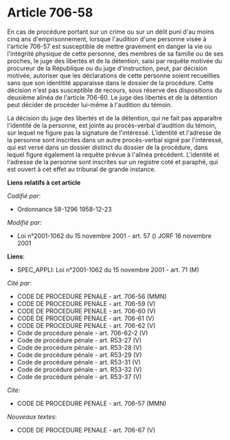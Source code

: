 # Article 706-58

En cas de procédure portant sur un crime ou sur un délit puni d'au moins cinq ans d'emprisonnement, lorsque l'audition d'une
personne visée à l'article 706-57 est susceptible de mettre gravement en danger la vie ou l'intégrité physique de cette
personne, des membres de sa famille ou de ses proches, le juge des libertés et de la détention, saisi par requête motivée du
procureur de la République ou du juge d'instruction, peut, par décision motivée, autoriser que les déclarations de cette
personne soient recueillies sans que son identitité apparaisse dans le dossier de la procédure. Cette décision n'est pas
susceptible de recours, sous réserve des dispositions du deuxième alinéa de l'article 706-60. Le juge des libertés et de la
détention peut décider de procéder lui-même à l'audition du témoin.

La décision du juge des libertés et de la détention, qui ne fait pas apparaître l'identité de la personne, est jointe au
procès-verbal d'audition du témoin, sur lequel ne figure pas la signature de l'intéressé. L'identité et l'adresse de la
personne sont inscrites dans un autre procès-verbal signé par l'intéressé, qui est versé dans un dossier distinct du dossier
de la procédure, dans lequel figure également la requête prévue à l'alinéa précédent. L'identité et l'adresse de la personne
sont inscrites sur un registre coté et paraphé, qui est ouvert à cet effet au tribunal de grande instance.

**Liens relatifs à cet article**

_Codifié par_:

  - Ordonnance 58-1296 1958-12-23

_Modifié par_:

  - Loi n°2001-1062 du 15 novembre 2001 - art. 57 () JORF 16 novembre 2001

**Liens**:

  - SPEC_APPLI: Loi n°2001-1062 du 15 novembre 2001 - art. 71 (M)

_Cité par_:

  - CODE DE PROCEDURE PENALE - art. 706-56 (MMN)
  - CODE DE PROCEDURE PENALE - art. 706-59 (V)
  - CODE DE PROCEDURE PENALE - art. 706-60 (V)
  - CODE DE PROCEDURE PENALE - art. 706-61 (V)
  - CODE DE PROCEDURE PENALE - art. 706-62 (V)
  - Code de procédure pénale - art. 706-62-2 (V)
  - Code de procédure pénale - art. R53-27 (V)
  - Code de procédure pénale - art. R53-28 (V)
  - Code de procédure pénale - art. R53-29 (V)
  - Code de procédure pénale - art. R53-31 (V)
  - Code de procédure pénale - art. R53-32 (V)
  - Code de procédure pénale - art. R53-37 (V)

_Cite_:

  - CODE DE PROCEDURE PENALE - art. 706-57 (MMN)

_Nouveaux textes_:

  - CODE DE PROCEDURE PENALE - art. 706-67 (V)
